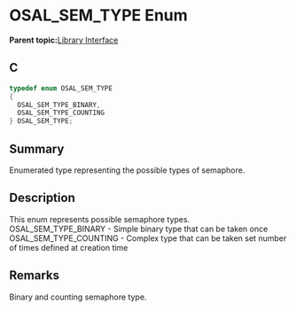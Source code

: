 # OSAL\_SEM\_TYPE Enum

**Parent topic:**[Library Interface](GUID-2729150D-D502-4BC4-BB41-653718EF531C.md)

## C

```c
typedef enum OSAL_SEM_TYPE
{
  OSAL_SEM_TYPE_BINARY,
  OSAL_SEM_TYPE_COUNTING
} OSAL_SEM_TYPE;
```

## Summary

Enumerated type representing the possible types of semaphore.

## Description

This enum represents possible semaphore types.<br />OSAL\_SEM\_TYPE\_BINARY - Simple binary type that can be taken once<br />OSAL\_SEM\_TYPE\_COUNTING - Complex type that can be taken set number of times defined at creation time

## Remarks

Binary and counting semaphore type.

